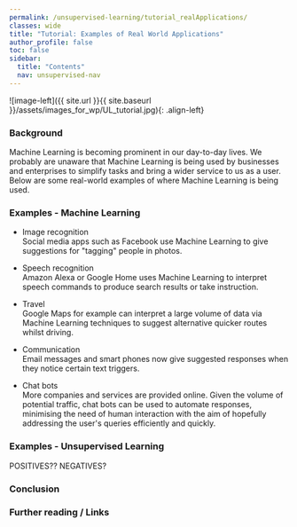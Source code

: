 ```yaml
---
permalink: /unsupervised-learning/tutorial_realApplications/
classes: wide
title: "Tutorial: Examples of Real World Applications"
author_profile: false
toc: false
sidebar:
  title: "Contents"
  nav: unsupervised-nav
---
```



![image-left]({{ site.url }}{{ site.baseurl }}/assets/images_for_wp/UL_tutorial.jpg){: .align-left}


<h3>Background</h3>
Machine Learning is becoming prominent in our day-to-day lives.  We probably are unaware that Machine Learning is being used by businesses and enterprises to simplify tasks and bring a wider service to us as a user.  Below are some real-world examples of where Machine Learning is being used. 

<h3>Examples - Machine Learning</h3>

* Image recognition <br />
Social media apps such as Facebook use Machine Learning to give suggestions for "tagging" people in photos.

* Speech recognition <br />
Amazon Alexa or Google Home uses Machine Learning to interpret speech commands to produce search results or take instruction.

* Travel <br />
Google Maps for example can interpret a large volume of data via Machine Learning techniques to suggest alternative quicker routes whilst driving.

* Communication  <br />
Email messages and smart phones now give suggested responses when they notice certain text triggers.

* Chat bots <br />
More companies and services are provided online.  Given the volume of potential traffic, chat bots can be used to automate responses, minimising the need of human interaction with the aim of hopefully addressing the user's queries efficiently and quickly.

<h3>Examples - Unsupervised Learning</h3>

POSITIVES?? NEGATIVES?


<h3>Conclusion</h3>

<h3>Further reading / Links</h3>
